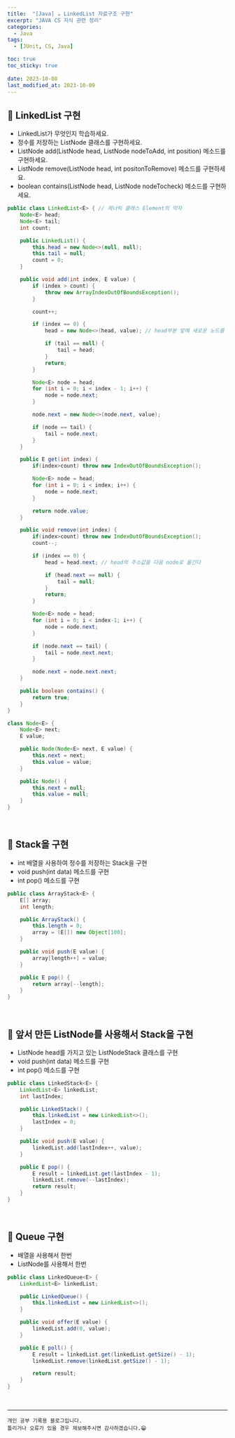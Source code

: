 ```yaml
---
title:  "[Java] ☕ LinkedList 자료구조 구현"
excerpt: "JAVA CS 지식 관련 정리"
categories:
  - Java
tags:
  - [JUnit, CS, Java]

toc: true
toc_sticky: true
 
date: 2023-10-08
last_modified_at: 2023-10-09
---
```


## 📖 LinkedList 구현  

- LinkedList가 무엇인지 학습하세요.
- 정수를 저장하는 ListNode 클래스를 구현하세요.
- ListNode add(ListNode head, ListNode nodeToAdd, int position) 메소드를 구현하세요.
- ListNode remove(ListNode head, int positonToRemove) 메소드를 구현하세요.
- boolean contains(ListNode head, ListNode nodeTocheck) 메소드를 구현하세요.

```java
public class LinkedList<E> { // 제너릭 클래스 Element의 약자
    Node<E> head;
    Node<E> tail;
    int count;

    public LinkedList() {
        this.head = new Node<>(null, null);
        this.tail = null;
        count = 0;
    }

    public void add(int index, E value) {
        if (index > count) {
            throw new ArrayIndexOutOfBoundsException();
        }

        count++;

        if (index == 0) {
            head = new Node<>(head, value); // head부분 앞에 새로운 노드를 만들고 해드의 주소값을 옮긴다

            if (tail == null) {
                tail = head;
            }
            return;
        }

        Node<E> node = head;
        for (int i = 0; i < index - 1; i++) {
            node = node.next;
        }

        node.next = new Node<>(node.next, value);

        if (node == tail) {
            tail = node.next;
        }
    }

    public E get(int index) {
        if(index>count) throw new IndexOutOfBoundsException();

        Node<E> node = head;
        for (int i = 0; i < index; i++) {
            node = node.next;
        }

        return node.value;
    }

    public void remove(int index) {
        if(index>count) throw new IndexOutOfBoundsException();
        count--;

        if (index == 0) {
            head = head.next; // head의 주소값을 다음 node로 옮긴다

            if (head.next == null) {
                tail = null;
            }
            return;
        }

        Node<E> node = head;
        for (int i = 0; i < index-1; i++) {
            node = node.next;
        }

        if (node.next == tail) {
            tail = node.next.next;
        }

        node.next = node.next.next;
    }

    public boolean contains() {
        return true;
    }
}

class Node<E> {
    Node<E> next;
    E value;

    public Node(Node<E> next, E value) {
        this.next = next;
        this.value = value;
    }

    public Node() {
        this.next = null;
        this.value = null;
    }
}
```


<br>

## 📖 Stack을 구현  

- int 배열을 사용하여 정수를 저장하는 Stack을 구현
- void push(int data) 메소드를 구현
- int pop() 메소드를 구현

```java
public class ArrayStack<E> {
    E[] array;
    int length;

    public ArrayStack() {
        this.length = 0;
        array = (E[]) new Object[100];
    }

    public void push(E value) {
        array[length++] = value;
    }

    public E pop() {
        return array[--length];
    }
}

```

<br>

## 📖 앞서 만든 ListNode를 사용해서 Stack을 구현

- ListNode head를 가지고 있는 ListNodeStack 클래스를 구현
- void push(int data) 메소드를 구현
- int pop() 메소드를 구현 

```java
public class LinkedStack<E> {
    LinkedList<E> linkedList;
    int lastIndex;

    public LinkedStack() {
        this.linkedList = new LinkedList<>();
        lastIndex = 0;
    }

    public void push(E value) {
        linkedList.add(lastIndex++, value);
    }

    public E pop() {
        E result = linkedList.get(lastIndex - 1);
        linkedList.remove(--lastIndex);
        return result;
    }
}

```

<br>

## 📖 Queue 구현  

- 배열을 사용해서 한번
- ListNode를 사용해서 한번

```java
public class LinkedQueue<E> {
    LinkedList<E> linkedList;

    public LinkedQueue() {
        this.linkedList = new LinkedList<>();
    }

    public void offer(E value) {
        linkedList.add(0, value);
    }

    public E poll() {
        E result = linkedList.get(linkedList.getSize() - 1);
        linkedList.remove(linkedList.getSize() - 1);

        return result;
    }
}
```


<br>

***
    개인 공부 기록용 블로그입니다.
    틀리거나 오류가 있을 경우 제보해주시면 감사하겠습니다.😁